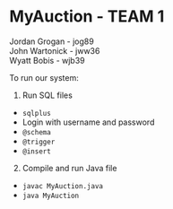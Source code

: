 # MyAuction - TEAM 1
Jordan Grogan - jog89  
John Wartonick - jww36  
Wyatt Bobis - wjb39

To run our system:
1. Run SQL files
  * `sqlplus`
  * Login with username and password
  * `@schema`
  * `@trigger`
  * `@insert`

2. Compile and run Java file
  * `javac MyAuction.java`
  * `java MyAuction`
